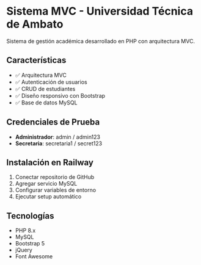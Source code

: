 # Sistema MVC - Universidad Técnica de Ambato

Sistema de gestión académica desarrollado en PHP con arquitectura MVC.

## Características

- ✅ Arquitectura MVC
- ✅ Autenticación de usuarios  
- ✅ CRUD de estudiantes
- ✅ Diseño responsivo con Bootstrap
- ✅ Base de datos MySQL

## Credenciales de Prueba

- **Administrador**: admin / admin123
- **Secretaria**: secretaria1 / secret123

## Instalación en Railway

1. Conectar repositorio de GitHub
2. Agregar servicio MySQL
3. Configurar variables de entorno
4. Ejecutar setup automático

## Tecnologías

- PHP 8.x
- MySQL
- Bootstrap 5
- jQuery
- Font Awesome

